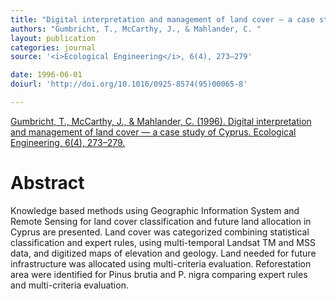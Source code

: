 ```yaml
---
title: "Digital interpretation and management of land cover — a case study of Cyprus."
authors: "Gumbricht, T., McCarthy, J., & Mahlander, C. "
layout: publication
categories: journal
source: '<i>Ecological Engineering</i>, 6(4), 273–279'

date: 1996-06-01
doiurl: 'http://doi.org/10.1016/0925-8574(95)00065-8'

---
```


[Gumbricht, T., McCarthy, J., & Mahlander, C. (1996). Digital interpretation and management of land cover — a case study of Cyprus. Ecological Engineering, 6(4), 273–279.](http://doi.org/10.1016/0925-8574(95)00065-8)

<h1 class='foot-description'>Abstract</h1>

Knowledge based methods using Geographic Information System and Remote Sensing for land cover classification and future land allocation in Cyprus are presented. Land cover was categorized combining statistical classification and expert rules, using multi-temporal Landsat TM and MSS data, and digitized maps of elevation and geology. Land needed for future infrastructure was allocated using multi-criteria evaluation. Reforestation area were identified for Pinus brutia and P. nigra comparing expert rules and multi-criteria evaluation.
